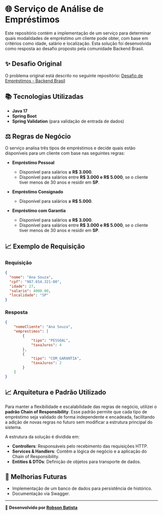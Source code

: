 # 🌐 Serviço de Análise de Empréstimos

Este repositório contém a implementação de um serviço para determinar quais modalidades de empréstimo um cliente pode obter, com base em critérios como idade, salário e localização. Esta solução foi desenvolvida como resposta ao desafio proposto pela comunidade Backend Brasil.

## ✨ Desafio Original

O problema original está descrito no seguinte repositório:
[Desafio de Empréstimos - Backend Brasil](https://github.com/backend-br/desafios/blob/master/loans/PROBLEM.md)

## 📚 Tecnologias Utilizadas
- **Java 17**
- **Spring Boot**
- **Spring Validation** (para validação de entrada de dados)

## ⚖️ Regras de Negócio

O serviço analisa três tipos de empréstimos e decide quais estão disponíveis para um cliente com base nas seguintes regras:

- **Empréstimo Pessoal**
  - Disponível para salários **≤ R$ 3.000**.
  - Disponível para salários entre **R$ 3.000 e R$ 5.000**, se o cliente tiver menos de 30 anos e residir em **SP**.

- **Empréstimo Consignado**
  - Disponível para salários **≥ R$ 5.000**.

- **Empréstimo com Garantia**
  - Disponível para salários **≤ R$ 3.000**.
  - Disponível para salários entre **R$ 3.000 e R$ 5.000**, se o cliente tiver menos de 30 anos e residir em **SP**.

## 📈 Exemplo de Requisição

### Requisição

```json
{
  "nome": "Ana Souza",
  "cpf": "987.654.321-00",
  "idade": 27,
  "salario": 4000.00,
  "localidade": "SP"
}
```

### Resposta

```json
{
    "nomeCliente": "Ana Souza",
    "emprestimos": [
        {
            "tipo": "PESSOAL",
            "taxaJuros": 4
        },
        {
            "tipo": "COM_GARANTIA",
            "taxaJuros": 2
        }
    ]
}
```

## 📈 Arquitetura e Padrão Utilizado

Para manter a flexibilidade e escalabilidade das regras de negócio, utilizei o **padrão Chain of Responsibility**. Esse padrão permite que cada tipo de empréstimo seja validado de forma independente e encadeada, facilitando a adição de novas regras no futuro sem modificar a estrutura principal do sistema.

A estrutura da solução é dividida em:
- **Controllers**: Responsáveis pelo recebimento das requisições HTTP.
- **Services & Handlers**: Contêm a lógica de negócio e a aplicação do Chain of Responsibility.
- **Entities & DTOs**: Definição de objetos para transporte de dados.

## 🔧 Melhorias Futuras
- Implementação de um banco de dados para persistência de histórico.
- Documentação via Swagger.

---

🚀 **Desenvolvido por [Robson Batista](https://github.com/robsoncaliban)**



